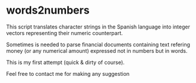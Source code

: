 # words2numbers

This script translates character strings in the Spanish language into integer vectors representing their numeric counterpart.

Sometimes is needed to parse financial documents containing text refering money (or any numerical amount) expressed not in numbers but in words.

This is my first attempt (quick & dirty of course).

Feel free to contact me for making any suggestion

